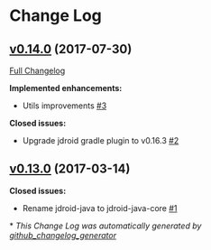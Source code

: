 # Change Log

## [v0.14.0](https://github.com/maxirosson/jdroid-java/tree/v0.14.0) (2017-07-30)
[Full Changelog](https://github.com/maxirosson/jdroid-java/compare/v0.13.0...v0.14.0)

**Implemented enhancements:**

- Utils improvements [\#3](https://github.com/maxirosson/jdroid-java/issues/3)

**Closed issues:**

- Upgrade jdroid gradle plugin to v0.16.3 [\#2](https://github.com/maxirosson/jdroid-java/issues/2)

## [v0.13.0](https://github.com/maxirosson/jdroid-java/tree/v0.13.0) (2017-03-14)
**Closed issues:**

- Rename jdroid-java to jdroid-java-core [\#1](https://github.com/maxirosson/jdroid-java/issues/1)



\* *This Change Log was automatically generated by [github_changelog_generator](https://github.com/skywinder/Github-Changelog-Generator)*